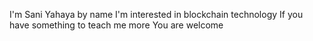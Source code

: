 I'm Sani Yahaya by name
I'm interested in blockchain technology
If you have something to teach me more
You are welcome
